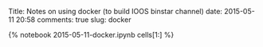 Title: Notes on using docker (to build IOOS binstar channel)
date:  2015-05-11 20:58
comments: true
slug: docker

{% notebook 2015-05-11-docker.ipynb cells[1:] %}
